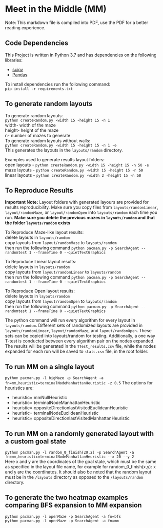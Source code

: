 # Meet in the Middle (MM)
Note: This markdown file is compiled into PDF, use the PDF for a better reading experience.
## Code Dependencies
This Project is written in Python 3.7 and has dependencies on the following libraries:
* [scipy](https://www.scipy.org/)
* [Pandas](https://pandas.pydata.org/)

To install dependencies run the following command: <br>
`pip install -r requirements.txt` <br>

## To generate random layouts
To generate random layouts: <br>
`python createRandom.py -width 15 -height 15 -n 1 ` <br>
width- width of the maze <br>
height- height of the maze <br>
n- number of mazes to generate <br>
To generate random layouts without walls: <br>
`python createRandom.py -width 15 -height 15 -n 1 -e` <br>
This generates the layouts in the `layouts/random` directory. <br>

Examples used to generate results layout folders:<br>
open layouts - `python createRandom.py -width 15 -height 15 -n 50 -e` <br>
maze layouts - `python createRandom.py -width 15 -height 15 -n 50` <br>
linear layouts - `python createRandom.py -width 2 -height 15 -n 50` <br>


## To Reproduce Results 
**Important Note:** Layout folders with generated layours are provided for results reproducibility. Make sure you copy files from `layouts/randomLinear`, `layout/randomMaze`, or `layout/randomOpen` into `layouts/random` each time you run. **Make sure you delete the previous mazes in `layouts/random` and that the folder `layouts/random` exists**<br>

To Reproduce Maze-like layout results: <br>
delete layouts in `layouts/random` <br>
copy layouts from `layout/randomMaze` to `layouts/random` <br>
then run the following command `python pacman.py -p SearchAgent --randomtest 1 --frameTime 0 --quietTextGraphics` <br>

To Reproduce Linear layout results: <br>
delete layouts in `layouts/random` <br>
copy layouts from `layout/randomLinear` to `layouts/random` <br>
then run the following command `python pacman.py -p SearchAgent --randomtest 1 --frameTime 0 --quietTextGraphics` <br>

To Reproduce Open layout results: <br>
delete layouts in `layouts/random` <br>
copy layouts from `layout/randomOpen` to `layouts/random` <br>
then run the following command `python pacman.py -p SearchAgent --randomtest 1 --frameTime 0 --quietTextGraphics` <br>

The python command will run every algorithm for every layout in `layouts/random`. Different sets of randomized layouts are provided in `layouts/randomLinear`, `layout/randomMaze`, and `layout/randomOpen`. These sets can be copied into layouts/random for testing. Additionally, a one way T-test is conducted between every algorithm pair on the nodes expanded. The results will be generated in the `TTest_results.csv` file, while the nodes expanded for each run will be saved to `stats.csv` file, in the root folder. <br> 


## To run MM on a single layout
`python pacman.py -l bigMaze -p SearchAgent -a fn=mm,heuristic=terminalNodeManhattanHeuristic -z 0.5` 
The options for heuristics are: <br>
* heuristic= mmNullHeuristic 
* heuristic= terminalNodeManhattanHeuristic
* heuristic= oppositeDirectionlastVisitedEuclideanHeuristic
* heuristic= terminalNodeEuclideanHeuristic 
* heuristic= oppositeDirectionlastVisitedManhattanHeuristic 


## To run MM on a randomly generated layout with a custom goal state
`python pacman.py -l random_0_finish(20,2) -p SearchAgent -a fn=mm,heuristic=terminalNodeManhattanHeuristic --x 20 --y 2` <br>
Here x and y are the coordinates of the goal state, which must be the same as specified in the layout file name, for example for random_0_finish(x,y): x and y are the coordinates. It should also be noted that the random layout must be in the `/layouts` directory as opposed to the `/layouts/random` directory. <br>


## To generate the two heatmap examples comparing BFS expansion to MM expansion
`python pacman.py -l openMaze -p SearchAgent -a fn=bfs` <br>
`python pacman.py -l openMaze -p SearchAgent -a fn=mm` <br>


